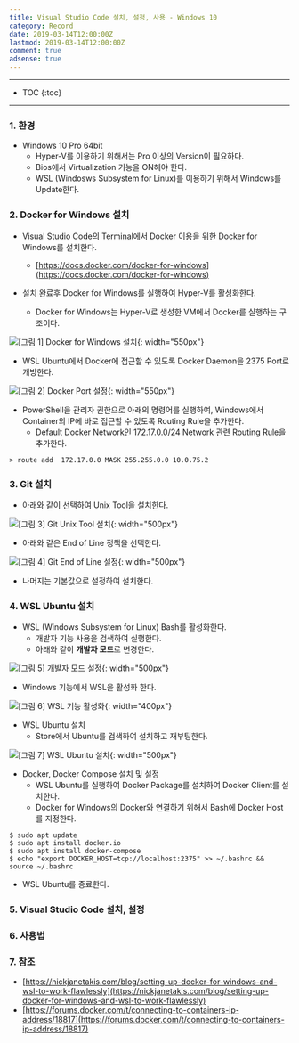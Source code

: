 ```yaml
---
title: Visual Studio Code 설치, 설정, 사용 - Windows 10
category: Record
date: 2019-03-14T12:00:00Z
lastmod: 2019-03-14T12:00:00Z
comment: true
adsense: true
---
```


***

* TOC
{:toc}

***

### 1. 환경

* Windows 10 Pro 64bit
  * Hyper-V를 이용하기 위해서는 Pro 이상의 Version이 필요하다.
  * Bios에서 Virtualization 기능을 ON해야 한다.
  * WSL (Windosws Subsystem for Linux)를 이용하기 위해서 Windows를 Update한다.

### 2. Docker for Windows 설치

* Visual Studio Code의 Terminal에서 Docker 이용을 위한 Docker for Windows를 설치한다.
  * [https://docs.docker.com/docker-for-windows](https://docs.docker.com/docker-for-windows)

* 설치 완료후 Docker for Windows를 실행하여 Hyper-V를 활성화한다.
  * Docker for Windows는 Hyper-V로 생성한 VM에서 Docker를 실행하는 구조이다.

![[그림 1] Docker for Windows 설치]({{site.baseurl}}/images/record/Visual_Studio_Code_Install_Windows_10/Docker_Install_01.PNG){: width="550px"}

* WSL Ubuntu에서 Docker에 접근할 수 있도록 Docker Daemon을 2375 Port로 개방한다.

![[그림 2] Docker Port 설정]({{site.baseurl}}/images/record/Visual_Studio_Code_Install_Windows_10/Docker_Install_02.PNG){: width="550px"}

* PowerShell을 관리자 권한으로 아래의 명령어를 실행하여, Windows에서 Container의 IP에 바로 접근할 수 있도록 Routing Rule을 추가한다.
  * Default Docker Network인 172.17.0.0/24 Network 관련 Routing Rule을 추가한다.

~~~
> route add  172.17.0.0 MASK 255.255.0.0 10.0.75.2
~~~

### 3. Git 설치

* 아래와 같이 선택하여 Unix Tool을 설치한다.

![[그림 3] Git Unix Tool 설치]({{site.baseurl}}/images/record/Visual_Studio_Code_Install_Windows_10/Git_Install_01.PNG){: width="500px"}

* 아래와 같은 End of Line 정책을 선택한다.

![[그림 4] Git End of Line 설정]({{site.baseurl}}/images/record/Visual_Studio_Code_Install_Windows_10/Git_Install_02.PNG){: width="500px"}

* 나머지는 기본값으로 설정하여 설치한다.

### 4. WSL Ubuntu 설치

* WSL (Windows Subsystem for Linux) Bash를 활성화한다.
  * 개발자 기능 사용을 검색하여 실행한다.
  * 아래와 같이 **개발자 모드**로 변경한다.

![[그림 5] 개발자 모드 설정]({{site.baseurl}}/images/record/Visual_Studio_Code_Install_Windows_10/Developer_Mode.PNG){: width="500px"}

* Windows 기능에서 WSL을 활성화 한다.

![[그림 6] WSL 기능 활성화]({{site.baseurl}}/images/record/Visual_Studio_Code_Install_Windows_10/WSL_Enable.PNG){: width="400px"}

* WSL Ubuntu 설치
  * Store에서 Ubuntu를 검색하여 설치하고 재부팅한다.

![[그림 7] WSL Ubuntu 설치]({{site.baseurl}}/images/record/Visual_Studio_Code_Install_Windows_10/Ubuntu_Install.PNG){: width="500px"}

* Docker, Docker Compose 설치 및 설정
  * WSL Ubuntu를 실행하여 Docker Package를 설치하여 Docker Client를 설치한다.
  * Docker for Windows의 Docker와 연결하기 위해서 Bash에 Docker Host를 지정한다.

~~~
$ sudo apt update
$ sudo apt install docker.io
$ sudo apt install docker-compose
$ echo "export DOCKER_HOST=tcp://localhost:2375" >> ~/.bashrc && source ~/.bashrc
~~~

* WSL Ubuntu를 종료한다.

### 5. Visual Studio Code 설치, 설정

### 6. 사용법

### 7. 참조

* [https://nickjanetakis.com/blog/setting-up-docker-for-windows-and-wsl-to-work-flawlessly](https://nickjanetakis.com/blog/setting-up-docker-for-windows-and-wsl-to-work-flawlessly)
* [https://forums.docker.com/t/connecting-to-containers-ip-address/18817](https://forums.docker.com/t/connecting-to-containers-ip-address/18817)

